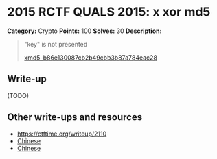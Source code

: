 # 2015 RCTF QUALS 2015: x xor md5

**Category:** Crypto
**Points:** 100
**Solves:** 30
**Description:**

> "key" is not presented
> 
> 
> [xmd5_b86e130087cb2b49cbb3b87a784eac28](./xmd5_b86e130087cb2b49cbb3b87a784eac28)


## Write-up

(TODO)

## Other write-ups and resources

* <https://ctftime.org/writeup/2110>
* [Chinese](http://bobao.360.cn/ctf/learning/155.html)
* [Chinese](http://roisfzu.org/static/rctf2015-writeup.pdf)
